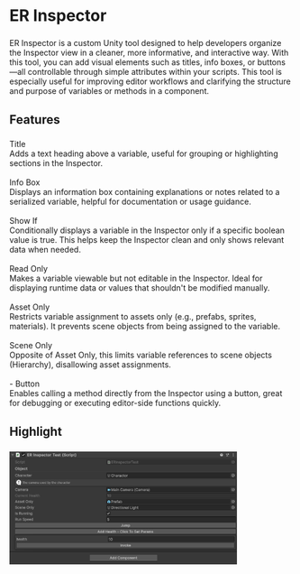 <h1 align="left">ER Inspector</h1>

###

<p align="left">ER Inspector is a custom Unity tool designed to help developers organize the Inspector view in a cleaner, more informative, and interactive way. With this tool, you can add visual elements such as titles, info boxes, or buttons—all controllable through simple attributes within your scripts. This tool is especially useful for improving editor workflows and clarifying the structure and purpose of variables or methods in a component.</p>

###

<h2 align="left">Features</h2>

###

<p align="left">Title<br>Adds a text heading above a variable, useful for grouping or highlighting sections in the Inspector.<br><br>Info Box<br>Displays an information box containing explanations or notes related to a serialized variable, helpful for documentation or usage guidance.<br><br>Show If<br>Conditionally displays a variable in the Inspector only if a specific boolean value is true. This helps keep the Inspector clean and only shows relevant data when needed.<br><br>Read Only<br>Makes a variable viewable but not editable in the Inspector. Ideal for displaying runtime data or values that shouldn't be modified manually.<br><br>Asset Only<br>Restricts variable assignment to assets only (e.g., prefabs, sprites, materials). It prevents scene objects from being assigned to the variable.<br><br>Scene Only<br>Opposite of Asset Only, this limits variable references to scene objects (Hierarchy), disallowing asset assignments.<br><br>- Button<br>Enables calling a method directly from the Inspector using a button, great for debugging or executing editor-side functions quickly.</p>

###

<h2 align="left">Highlight</h2>

###

<div align="left">
  <img height="200" src="Assets/Images/documentation.png"/>
</div>

###
